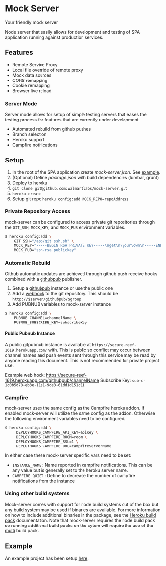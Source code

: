 # Mock Server

Your friendly mock server

Node server that easily allows for development and testing of SPA application running against
production services.

## Features

- Remote Service Proxy
- Local file override of remote proxy
- Mock data sources
- CORS remapping
- Cookie remapping
- Browser live reload

### Server Mode

Server mode allows for setup of simple testing servers that eases the testing process for features
that are currently under development.

- Automated rebuild from github pushes
- Branch selection
- Heroku support
- Campfire notifications

## Setup

1. In the root of the SPA application create _mock-server.json_. See [example](https://github.com/kpdecker/mock-server-meetup/blob/master/mock-server.json).
2. (Optional) Define _package.json_ with build dependencies (lumbar, grunt)
3. Deploy to heroku
  1. `git clone git@github.com:walmartlabs/mock-server.git`
  2. `heroku create`
  3. Setup git repo `heroku config:add MOCK_REPO=repoAddress`

### Private Repository Access

mock-server can be configured to access private git repositories through the `GIT_SSH`, `MOCK_KEY`,
and `MOCK_PUB` environment variables.

```sh
$ heroku config:add \
    GIT_SSH="/app/git_ssh.sh" \
    MOCK_KEY="-----BEGIN RSA PRIVATE KEY-----\nget\n\your\own\n-----END RSA PRIVATE KEY-----" \
    MOCK_PUB="ssh-rsa publickey"
```

### Automatic Rebuild

Github automatic updates are achieved through github push receive hooks combined with a
[githubpub](https://github.com/kpdecker/githubpub) publisher.

1. Setup a [githubpub](https://github.com/kpdecker/githubpub) instance or use the public one
2. Add a [webhook](https://help.github.com/articles/post-receive-hooks) to the git repository. This
    should be `http://$server/githubpub/$group`
3. Add PUBNUB variables to mock-server instance

```sh
$ heroku config:add \
    PUBNUB_CHANNEL=channelName \
    PUBNUB_SUBSCRIBE_KEY=subscribeKey
```

#### Public Pubnub Instance

A public gitpubnub instance is available at `https://secure-reef-1619.herokuapp.com/` with. This is
public so conflict may occur between channel names and push events sent through this service may
be read by anyone reading this document. This is not recommended for private project use.

Example web hook: https://secure-reef-1619.herokuapp.com/githubpub/channelName
Subscribe Key: `sub-c-1c0b5d78-eb3e-11e1-9de3-61dd1d151c11`


### Campfire

mock-server uses the same config as the Campfire heroku addon. If enabled mock-server will utilize
the same config as the addon. Otherwise the following environment variables need to be configured.


```sh
$ heroku config:add \
     DEPLOYHOOKS_CAMPFIRE_API_KEY=apiKey \
     DEPLOYHOOKS_CAMPFIRE_ROOM=room \
     DEPLOYHOOKS_CAMPFIRE_SSL=1 \
     DEPLOYHOOKS_CAMPFIRE_URL=campfireServerName
```

In either case these mock-server specific vars need to be set:

- `INSTANCE_NAME` : Name reported in campfire notifications. This can be any value but is generally
    set to the heroku server name.
- `CAMPFIRE_QUIET` : Define to decrease the number of campfire notifications from the instance


### Using other build systems

Mock-server comes with support for node build systems out of the box but any build system may be
used if binaries are available. For more information on how to include additional binaries in the
package, see the [Heroku build pack](https://devcenter.heroku.com/articles/buildpacks)
documentation. Note that mock-server requires the node build pack so running additional build packs
on the sytem will require the use of the [multi](https://github.com/ddollar/heroku-buildpack-multi/)
build pack.

## Example
An example project has been setup [here](https://github.com/kpdecker/mock-server-meetup).
